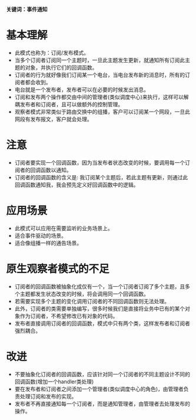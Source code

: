 **关键词：事件通知**

# 基本理解
* 此模式也称为：订阅/发布模式。
* 当多个订阅者订阅同一个主题时，一旦此主题发生更新，就通知所有订阅此主题的对象，并执行它们的回调函数。
* 订阅者的行为就好像我们订阅某一个电台，当电台发布新的消息时，所有的订阅者都会收到。
* 电台就是一个发布者，发布者可以在必要的时候发出消息。
* 订阅和发布两个操作都交由中间的管理者(类似调度中心)来执行，这样可以解耦发布者和订阅者，且可以做额外的控制管理。
* 观察者模式非常类似于路由交换中的组播，客户可以订阅某一个网段，一旦此网段有发布报文，客户就会处理。



# 注意
* 订阅者要实现一个回调函数，因为当发布者状态改变的时候，要调用每一个订阅者的回调函数以通知。
* 订阅者的回调函数的含义是: 我订阅某个主题后，若此主题有更新，则通过此回调函数通知我，我会预先定义好回调函数中的逻辑。

# 应用场景
* 此模式可以应用在需要监听的业务场景上。
* 适合事件驱动的场景。
* 适合像组播一样的通告场景。
 
# 原生观察者模式的不足
* 订阅者的回调函数被抽象化成仅有一个，当一个订阅者订阅了多个主题，且多个主题都发生状态改变的时候，将会调用同一个回调函数。
* 若需要实现多个主题的变化调用订阅者的不同回调函数则无法处理。
* 此外，订阅者的类需要单独编写，很多时候我们是直接将业务中已有的某个对象作为订阅者，不希望修改已有对象的代码。
* 发布者直接调用订阅者的回调函数，模式中只有两个类，这样发布者和订阅者强烈耦合。

# 改进
* 不要抽象化订阅者的回调函数，应该针对同一个订阅者的不同主题设计不同的回调函数(增加一个handler类处理)
* 要在发布者和订阅者之间添加一个管理者(类似调度中心的角色)，由管理者负责处理订阅和发布的实现。
* 发布者不再直接通知每一个订阅者，而是通知管理者，由管理者去处理发布的操作。

